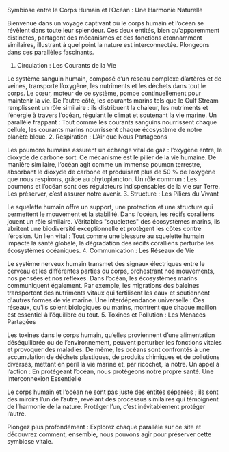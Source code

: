 Symbiose entre le Corps Humain et l’Océan : Une Harmonie Naturelle

Bienvenue dans un voyage captivant où le corps humain et l’océan se révèlent dans toute leur splendeur. Ces deux entités, bien qu'apparemment distinctes, partagent des mécanismes et des fonctions étonnamment similaires, illustrant à quel point la nature est interconnectée. Plongeons dans ces parallèles fascinants.
1. Circulation : Les Courants de la Vie

Le système sanguin humain, composé d’un réseau complexe d’artères et de veines, transporte l’oxygène, les nutriments et les déchets dans tout le corps. Le cœur, moteur de ce système, pompe continuellement pour maintenir la vie.
De l’autre côté, les courants marins tels que le Gulf Stream remplissent un rôle similaire : ils distribuent la chaleur, les nutriments et l’énergie à travers l’océan, régulant le climat et soutenant la vie marine.
Un parallèle frappant : Tout comme les courants sanguins nourrissent chaque cellule, les courants marins nourrissent chaque écosystème de notre planète bleue.
2. Respiration : L’Air que Nous Partageons

Les poumons humains assurent un échange vital de gaz : l’oxygène entre, le dioxyde de carbone sort. Ce mécanisme est le pilier de la vie humaine.
De manière similaire, l’océan agit comme un immense poumon terrestre, absorbant le dioxyde de carbone et produisant plus de 50 % de l’oxygène que nous respirons, grâce au phytoplancton.
Un rôle commun : Les poumons et l’océan sont des régulateurs indispensables de la vie sur Terre. Les préserver, c’est assurer notre avenir.
3. Structure : Les Piliers du Vivant

Le squelette humain offre un support, une protection et une structure qui permettent le mouvement et la stabilité.
Dans l’océan, les récifs coralliens jouent un rôle similaire. Véritables "squelettes" des écosystèmes marins, ils abritent une biodiversité exceptionnelle et protègent les côtes contre l’érosion.
Un lien vital : Tout comme une blessure au squelette humain impacte la santé globale, la dégradation des récifs coralliens perturbe les écosystèmes océaniques.
4. Communication : Les Réseaux de Vie

Le système nerveux humain transmet des signaux électriques entre le cerveau et les différentes parties du corps, orchestrant nos mouvements, nos pensées et nos réflexes.
Dans l’océan, les écosystèmes marins communiquent également. Par exemple, les migrations des baleines transportent des nutriments vitaux qui fertilisent les eaux et soutiennent d'autres formes de vie marine.
Une interdépendance universelle : Ces réseaux, qu’ils soient biologiques ou marins, montrent que chaque maillon est essentiel à l’équilibre du tout.
5. Toxines et Pollution : Les Menaces Partagées

Les toxines dans le corps humain, qu’elles proviennent d’une alimentation déséquilibrée ou de l’environnement, peuvent perturber les fonctions vitales et provoquer des maladies.
De même, les océans sont confrontés à une accumulation de déchets plastiques, de produits chimiques et de pollutions diverses, mettant en péril la vie marine et, par ricochet, la nôtre.
Un appel à l’action : En protégeant l’océan, nous protégeons notre propre santé.
Une Interconnexion Essentielle

Le corps humain et l’océan ne sont pas juste des entités séparées ; ils sont des miroirs l’un de l’autre, révélant des processus similaires qui témoignent de l’harmonie de la nature. Protéger l’un, c’est inévitablement protéger l’autre.

Plongez plus profondément : Explorez chaque parallèle sur ce site et découvrez comment, ensemble, nous pouvons agir pour préserver cette symbiose vitale.